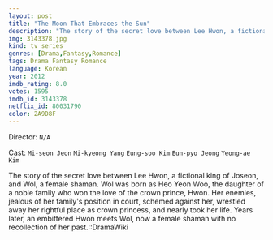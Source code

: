 ```yaml
---
layout: post
title: "The Moon That Embraces the Sun"
description: "The story of the secret love between Lee Hwon, a fictional king of Joseon, and Wol, a female shaman. Wol was born as Heo Yeon Woo, the daughter of a noble family who won the love of the crown prince, Hwon. Her enemies, jealous of her family's position in court, schemed against her, wrestled away her rightful place as crown princess, and nearly took her life. Years later, an embittered Hwon meets Wol, now a female shaman with no reco.."
img: 3143378.jpg
kind: tv series
genres: [Drama,Fantasy,Romance]
tags: Drama Fantasy Romance 
language: Korean
year: 2012
imdb_rating: 8.0
votes: 1595
imdb_id: 3143378
netflix_id: 80031790
color: 2A9D8F
---
```

Director: `N/A`  

Cast: `Mi-seon Jeon` `Mi-kyeong Yang` `Eung-soo Kim` `Eun-pyo Jeong` `Yeong-ae Kim` 

The story of the secret love between Lee Hwon, a fictional king of Joseon, and Wol, a female shaman. Wol was born as Heo Yeon Woo, the daughter of a noble family who won the love of the crown prince, Hwon. Her enemies, jealous of her family's position in court, schemed against her, wrestled away her rightful place as crown princess, and nearly took her life. Years later, an embittered Hwon meets Wol, now a female shaman with no recollection of her past.::DramaWiki